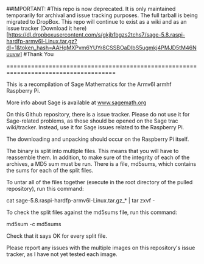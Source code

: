 ##IMPORTANT:
#This repo is now deprecated.
It is only maintained temporarily for archival and issue tracking purposes.
The full tarball is being migrated to DropBox.
This repo will continue to exist as a wiki and as an issue tracker
(Download it here)[https://dl.dropboxusercontent.com/s/gkjb1bgzs2tchs7/sage-5.8.raspi-hardfp-armv6l-Linux.tar.gz?dl=1&token_hash=AAHqMXPvm6YUYr8CSSBOaDIbS5ugmkj4PMJD5tM46Nuuvw]
#Thank You

=====================================================================================

This is a recompilation of Sage Mathematics for the Armv6l armhf Raspberry Pi.

More info about Sage is available at www.sagemath.org

On this Github repository, there is a issue tracker.
Please do not use it for Sage-related problems, as those should be opened on the Sage trac wiki/tracker.
Instead, use it for Sage issues related to the Raspberry Pi.

The downloading and unpacking should occur on the Raspberry Pi itself.

The binary is split into multiple files.
This means that you will have to reassemble them.
In addition, to make sure of the integrity of each of the archives, a MD5 sum must be run. There is a file, md5sums, which contains the sums for each of the split files. 

To untar all of the files together (execute in the root directory of the pulled repository), run this command:

cat sage-5.8.raspi-hardfp-armv6l-Linux.tar.gz_* | tar zxvf -

To check the split files against the md5sums file, run this command:

md5sum -c md5sums

Check that it says OK for every split file.

Please report any issues with the multiple images on this repository's issue tracker, as I have not yet tested each image.



